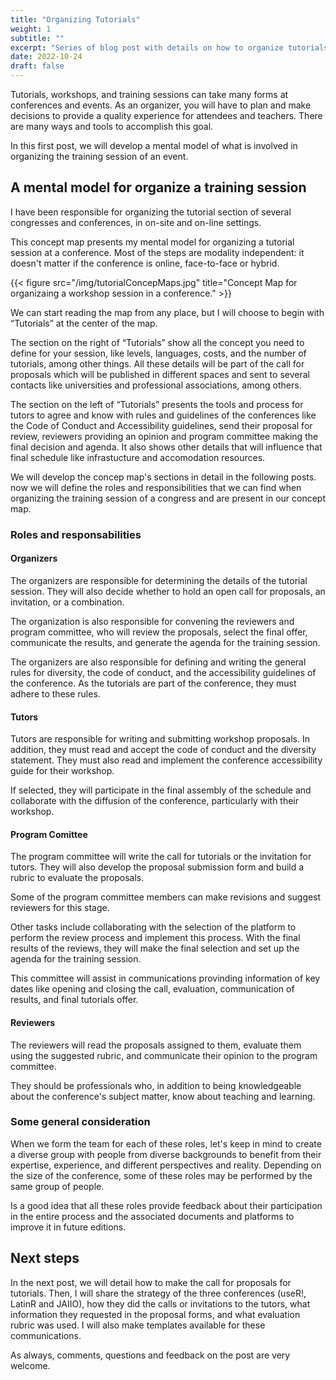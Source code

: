 ```yaml
---
title: "Organizing Tutorials"
weight: 1
subtitle: ""
excerpt: "Series of blog post with details on how to organize tutorials at different conferences and events, based on my 25 years of experience."
date: 2022-10-24
draft: false
---
```


Tutorials, workshops, and training sessions can take many forms at conferences and events. As an organizer, you will have to plan and make decisions to provide a quality experience for attendees and teachers. There are many ways and tools to accomplish this goal.

In this first post, we will develop a mental model of what is involved in organizing the training session of an event.  

## A mental model for organize a training session

I have been responsible for organizing the tutorial section of several congresses and conferences, in on-site and on-line settings.

This concept map presents my mental model for organizing a tutorial session at a conference.  Most of the steps are modality independent: it doesn't matter if the conference is online, face-to-face or hybrid. 

{{< figure src="/img/tutorialConcepMaps.jpg" title="Concept Map for organizaing a workshop session in a conference." >}}

We can start reading the map from any place, but I will choose to begin with “Tutorials” at the center of the map. 

The section on the right of “Tutorials” show all the concept you need to define for your session, like levels, languages, costs, and the number of tutorials, among other things.  All these details will be part of the call for proposals which will be published in different spaces and sent to several contacts like universities and professional associations, among others. 

The section on the left of “Tutorials” presents the tools and process for tutors to agree and know with rules and guidelines of the conferences like the Code of Conduct and Accessibility guidelines, send their proposal for review, reviewers providing an opinion and program committee making the final decision and agenda. It also shows other details that will influence that final schedule like infrastucture and accomodation resources. 

We will develop the concep map's sections in detail in the following posts.  now  we will define the roles and responsibilities that we can find when organizing the training session of a congress and are present in our concept map.

### Roles and responsabilities

#### Organizers

The organizers are responsible for determining the details of the tutorial session.  They will also decide whether to hold an open call for proposals, an invitation, or a combination.

The organization is also responsible for convening the reviewers and program committee, who will review the proposals, select the final offer, communicate the results, and generate the agenda for the training session.

The organizers are also responsible for defining and writing the general rules for diversity, the code of conduct, and the accessibility guidelines of the conference. As the tutorials are part of the conference, they must adhere to these rules.

#### Tutors

Tutors are responsible for writing and submitting workshop proposals. In addition, they must read and accept the code of conduct and the diversity statement.  They must also read and implement the conference accessibility guide for their workshop.

If selected, they will participate in the final assembly of the schedule and collaborate with the diffusion of the conference, particularly with their workshop.

#### Program Comittee

The program committee will write the call for tutorials or the invitation for tutors. They will also develop the proposal submission form and build a rubric to evaluate the proposals. 

Some of the program committee members can make revisions and suggest reviewers for this stage.

Other tasks include collaborating with the selection of the platform to perform the review process and implement this process.  With the final results of the reviews, they will make the final selection and set up the agenda for the training session.

This committee will assist in communications provinding information of key dates like opening and closing the call, evaluation, communication of results, and final tutorials offer.  

#### Reviewers

The reviewers will read the proposals assigned to them, evaluate them using the suggested rubric, and communicate their opinion to the program committee.

They should be professionals who, in addition to being knowledgeable about the conference's subject matter, know about teaching and learning.

### Some general consideration

When we form the team for each of these roles, let's keep in mind to create a diverse group with people from diverse backgrounds to benefit from their expertise, experience, and different perspectives and reality. Depending on the size of the conference, some of these roles may be performed by the same group of people.

Is a good idea that all these roles provide feedback about their participation in the entire process and the associated documents and platforms to improve it in future editions.


## Next steps

In the next post, we will detail how to make the call for proposals for tutorials. Then, I will share the strategy of the three conferences (useR!, LatinR and JAIIO), how they did the calls or invitations to the tutors, what information they requested in the proposal forms, and what evaluation rubric was used. I will also make templates available for these communications.

As always, comments, questions and feedback on the post are very welcome.
